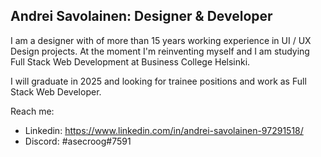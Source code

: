 ## Andrei Savolainen:  Designer & Developer

I am a designer with of more than 15 years working experience in UI / UX Design projects. At the moment I'm reinventing myself and I am studying Full Stack Web Development at Business College Helsinki.

I will graduate in 2025 and looking for trainee positions and work as Full Stack Web Developer.

Reach me: 
- Linkedin: https://www.linkedin.com/in/andrei-savolainen-97291518/
- Discord: #asecroog#7591

<!--
**futuandrei/futuandrei** is a ✨ _special_ ✨ repository because its `README.md` (this file) appears on your GitHub profile.

Here are some ideas to get you started:

- 👯 I’m looking for trainee Full Stack Web Developer position for autumn 2025
- 💬 Ask me about Full Stack Web Design and Development

-->
